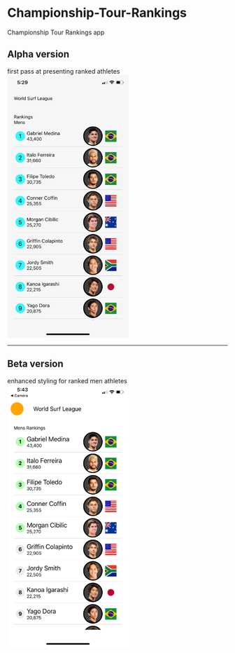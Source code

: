 # Championship-Tour-Rankings
Championship Tour Rankings app

## Alpha version
first pass at presenting ranked athletes  
<img src='./assets/alpha.png' height='600px' />

---

## Beta version
enhanced styling for ranked men athletes  
<img src='./assets/beta.png' height='600px' />
